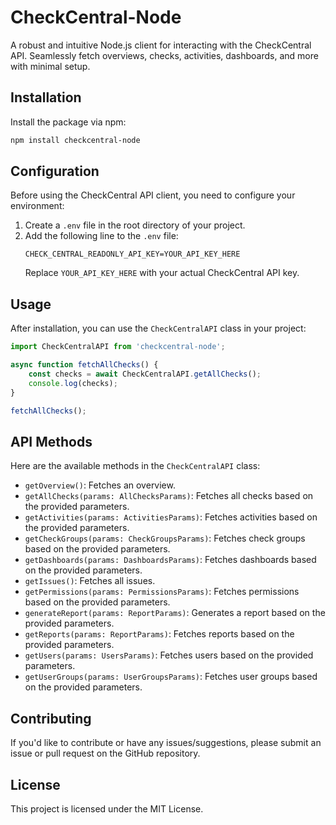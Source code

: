 # CheckCentral-Node

A robust and intuitive Node.js client for interacting with the CheckCentral API. Seamlessly fetch overviews, checks, activities, dashboards, and more with minimal setup.

## Installation

Install the package via npm:

```bash
npm install checkcentral-node
```

## Configuration

Before using the CheckCentral API client, you need to configure your environment:

1. Create a `.env` file in the root directory of your project.
2. Add the following line to the `.env` file:
   ```env
   CHECK_CENTRAL_READONLY_API_KEY=YOUR_API_KEY_HERE
   ```
   Replace `YOUR_API_KEY_HERE` with your actual CheckCentral API key.

## Usage

After installation, you can use the `CheckCentralAPI` class in your project:

```typescript
import CheckCentralAPI from 'checkcentral-node';

async function fetchAllChecks() {
    const checks = await CheckCentralAPI.getAllChecks();
    console.log(checks);
}

fetchAllChecks();
```

## API Methods

Here are the available methods in the `CheckCentralAPI` class:

- `getOverview()`: Fetches an overview.
- `getAllChecks(params: AllChecksParams)`: Fetches all checks based on the provided parameters.
- `getActivities(params: ActivitiesParams)`: Fetches activities based on the provided parameters.
- `getCheckGroups(params: CheckGroupsParams)`: Fetches check groups based on the provided parameters.
- `getDashboards(params: DashboardsParams)`: Fetches dashboards based on the provided parameters.
- `getIssues()`: Fetches all issues.
- `getPermissions(params: PermissionsParams)`: Fetches permissions based on the provided parameters.
- `generateReport(params: ReportParams)`: Generates a report based on the provided parameters.
- `getReports(params: ReportParams)`: Fetches reports based on the provided parameters.
- `getUsers(params: UsersParams)`: Fetches users based on the provided parameters.
- `getUserGroups(params: UserGroupsParams)`: Fetches user groups based on the provided parameters.

## Contributing

If you'd like to contribute or have any issues/suggestions, please submit an issue or pull request on the GitHub repository.

## License

This project is licensed under the MIT License.